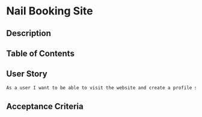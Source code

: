 # Nail Booking Site

## Description

## Table of Contents

## User Story
```md
As a user I want to be able to visit the website and create a profile so I can view available services and book future appointments.
````

## Acceptance Criteria
